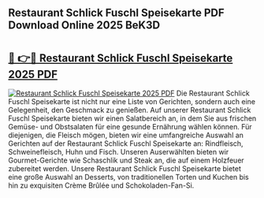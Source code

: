 ## Restaurant Schlick Fuschl Speisekarte PDF Download Online 2025 BeK3D

# <h2><a href="http://gcdt69y.nevu.top/?p=Restaurant+Schlick+Fuschl+Speisekarte">🔗 👉🔴 Restaurant Schlick Fuschl Speisekarte 2025 PDF</a></h2>

[![Restaurant Schlick Fuschl Speisekarte 2025 PDF](https://i.imgur.com/dBaPXMq.png)](http://gcdt69y.nevu.top/?p=Restaurant+Schlick+Fuschl+Speisekarte)
Die Restaurant Schlick Fuschl Speisekarte ist nicht nur eine Liste von Gerichten, sondern auch eine Gelegenheit, den Geschmack zu genießen. Auf unserer Restaurant Schlick Fuschl Speisekarte bieten wir einen Salatbereich an, in dem Sie aus frischen Gemüse- und Obstsalaten für eine gesunde Ernährung wählen können. Für diejenigen, die Fleisch mögen, bieten wir eine umfangreiche Auswahl an Gerichten auf der Restaurant Schlick Fuschl Speisekarte an: Rindfleisch, Schweinefleisch, Huhn und Fisch. Unseren Auserwählten bieten wir Gourmet-Gerichte wie Schaschlik und Steak an, die auf einem Holzfeuer zubereitet werden. Unsere Restaurant Schlick Fuschl Speisekarte bietet eine große Auswahl an Desserts, von traditionellen Torten und Kuchen bis hin zu exquisiten Crème Brûlée und Schokoladen-Fan-Si.
